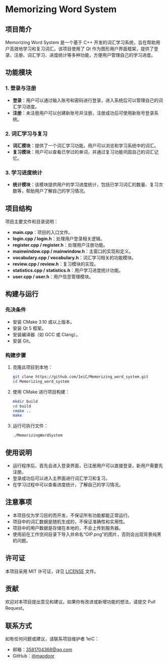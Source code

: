 # Memorizing Word System

## 项目简介

Memorizing Word System 是一个基于 C++ 开发的词汇学习系统，旨在帮助用户高效地学习和复习词汇。该项目使用了 Qt 作为图形用户界面框架，提供了登录、注册、词汇学习、进度统计等多种功能，方便用户管理自己的学习进度。

## 功能模块

### 1. 登录与注册
- **登录**：用户可以通过输入账号和密码进行登录，进入系统后可以管理自己的词汇学习进度。
- **注册**：未注册用户可以创建新账号并注册，注册成功后可使用新账号登录系统。

### 2. 词汇学习与复习
- **词汇模块**：提供了一个词汇学习功能，用户可以浏览和学习系统中的词汇。
- **复习模块**：用户可以查看已学过的单词，并通过复习功能巩固自己的词汇记忆。

### 3. 学习进度统计
- **统计模块**：该模块提供用户的学习进度统计，包括已学习词汇的数量、复习次数等，帮助用户了解自己的学习情况。

## 项目结构

项目主要文件和目录说明：
- **main.cpp**：项目的入口文件。
- **login.cpp / login.h**：处理用户登录相关逻辑。
- **register.cpp / register.h**：处理用户注册功能。
- **mainwindow.cpp / mainwindow.h**：主窗口的实现和定义。
- **vocabulary.cpp / vocabulary.h**：词汇学习相关的功能模块。
- **review.cpp / review.h**：复习模块的实现。
- **statistics.cpp / statistics.h**：用户学习进度统计功能。
- **user.cpp / user.h**：用户信息管理模块。

## 构建与运行

### 先决条件
- 安装 CMake 3.10 或以上版本。
- 安装 Qt 5 框架。
- 安装编译器（如 GCC 或 Clang）。
- 安装 Git。

### 构建步骤
1. 克隆此项目到本地：
   ```bash
   git clone https://github.com/1eiC/Memorizing_word_system.git
   cd Memorizing_word_system
   ```
2. 使用 CMake 进行项目构建：
   ```bash
   mkdir build
   cd build
   cmake ..
   make
   ```
3. 运行可执行文件：
   ```bash
   ./MemorizingWordSystem
   ```

## 使用说明
- 运行程序后，首先会进入登录界面，已注册用户可以直接登录，新用户需要先注册。
- 登录成功后可以进入主界面进行词汇学习和复习。
- 在学习过程中可以查看进度统计，了解自己的学习情况。

## 注意事项
- 本项目仅为学习目的而开发，不保证所有功能都能正常运行。
- 项目中的词汇数据是随机生成的，不保证准确性和实用性。
- 项目中的用户数据是存储在本地的，不会上传到服务器。
- 使用前在工作空间目录下导入并命名“OIP.png”的图片，否则会出现背景纯黑的问题。

## 许可证

本项目采用 MIT 许可证，详见 [LICENSE](LICENSE) 文件。

## 贡献
欢迎对本项目提出意见和建议。如果你有改进或新增功能的想法，请提交 Pull Request。

## 联系方式
如有任何问题或建议，请联系项目维护者 1eiC：
- 邮箱：3581704368@qq.com
- GitHub：[@maodoor](https://github.com/maodoor)
